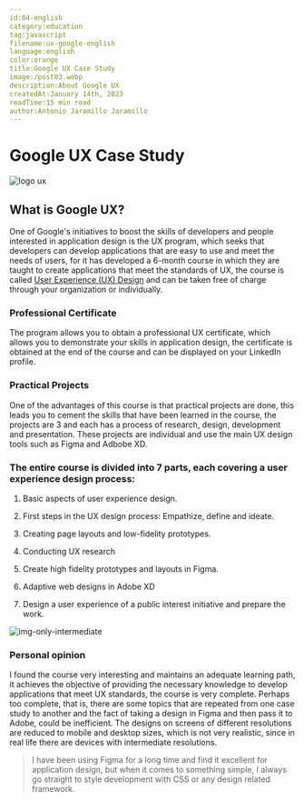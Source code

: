 ```yaml
---
id:04-english
category:education
tag:javascript
filename:ux-google-english
language:english
color:orange
title:Google UX Case Study
image:/post03.webp
description:About Google UX
createdAt:January 14th, 2023
readTime:15 min read
author:Antonio Jaramillo Jaramillo
---
```


# Google UX Case Study

![logo ux](https://backendblog.fly.dev/api/v2/images/articles/post03.webp)

## What is Google UX?

One of Google's initiatives to boost the skills of developers and people interested in application design is the UX program, which seeks that developers can develop applications that are easy to use and meet the needs of users, for it has developed a 6-month course in which they are taught to create applications that meet the standards of UX, the course is called [User Experience (UX) Design](hhttps://www.coursera.org/professional-certificates/google-ux-design) and can be taken free of charge through your organization or individually.

### Professional Certificate

The program allows you to obtain a professional UX certificate, which allows you to demonstrate your skills in application design, the certificate is obtained at the end of the course and can be displayed on your LinkedIn profile.

### Practical Projects

One of the advantages of this course is that practical projects are done, this leads you to cement the skills that have been learned in the course, the projects are 3 and each has a process of research, design, development and presentation. These projects are individual and use the main UX design tools such as Figma and Adbobe XD.

### The entire course is divided into 7 parts, each covering a user experience design process:

1. Basic aspects of user experience design.

2. First steps in the UX design process: Empathize, define and ideate.

3. Creating page layouts and low-fidelity prototypes.

4. Conducting UX research

5. Create high fidelity prototypes and layouts in Figma.

6. Adaptive web designs in Adobe XD

7. Design a user experience of a public interest initiative and prepare the work.


![img-only-intermediate](https://backendblog.fly.dev/api/v2/images/articles/post03-01.webp)

### Personal opinion

I found the course very interesting and maintains an adequate learning path, it achieves the objective of providing the necessary knowledge to develop applications that meet UX standards, the course is very complete. 
Perhaps too complete, that is, there are some topics that are repeated from one case study to another and the fact of taking a design in Figma and then pass it to Adobe, could be inefficient. The designs on screens of different resolutions are reduced to mobile and desktop sizes, which is not very realistic, since in real life there are devices with intermediate resolutions.

> I have been using Figma for a long time and find it excellent for application design, but when it comes to something simple, I always go straight to style development with CSS or any design related framework.

